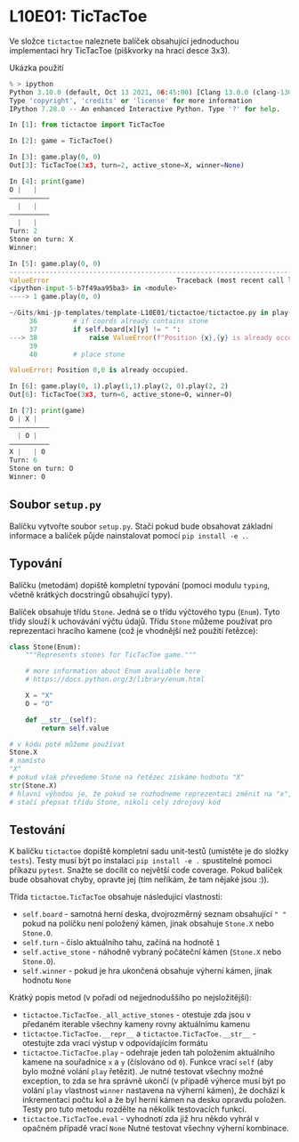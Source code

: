 # L10E01: TicTacToe
Ve složce `tictactoe` naleznete balíček obsahující jednoduchou implementaci hry TicTacToe (piškvorky na hrací desce 3x3).

Ukázka použití

```python
% > ipython
Python 3.10.0 (default, Oct 13 2021, 06:45:00) [Clang 13.0.0 (clang-1300.0.29.3)]
Type 'copyright', 'credits' or 'license' for more information
IPython 7.28.0 -- An enhanced Interactive Python. Type '?' for help.

In [1]: from tictactoe import TicTacToe

In [2]: game = TicTacToe()

In [3]: game.play(0, 0)
Out[3]: TicTacToe(3x3, turn=2, active_stone=X, winner=None)

In [4]: print(game)
O |   |  
––––––––––
  |   |  
––––––––––
  |   |  
Turn: 2
Stone on turn: X
Winner: 

In [5]: game.play(0, 0)
---------------------------------------------------------------------------
ValueError                                Traceback (most recent call last)
<ipython-input-5-b7f49aa95ba3> in <module>
----> 1 game.play(0, 0)

~/Gits/kmi-jp-templates/template-L10E01/tictactoe/tictactoe.py in play(self, x, y)
     36         # if coords already contains stone
     37         if self.board[x][y] != " ":
---> 38             raise ValueError(f"Position {x},{y} is already occupied.")
     39 
     40         # place stone

ValueError: Position 0,0 is already occupied.

In [6]: game.play(0, 1).play(1,1).play(2, 0).play(2, 2)
Out[6]: TicTacToe(3x3, turn=6, active_stone=O, winner=O)

In [7]: print(game)
O | X |  
––––––––––
  | O |  
––––––––––
X |   | O
Turn: 6
Stone on turn: O
Winner: O
```

## Soubor `setup.py`
Balíčku vytvořte soubor `setup.py`. Stačí pokud bude obsahovat základní informace a balíček půjde nainstalovat pomocí `pip install -e .`.

## Typování
Balíčku (metodám) dopiště kompletní typování (pomoci modulu `typing`, včetně krátkých docstringů obsahující typy).

Balíček obsahuje třídu `Stone`. Jedná se o třídu výčtového typu (`Enum`). Tyto třídy slouží k uchovávání výčtu údajů. Třídu `Stone` můžeme používat pro reprezentaci hracího kamene (což je vhodnější než použití řetězce):

```python
class Stone(Enum):
    """Represents stones for TicTacToe game."""

    # more information about Enum avaliable here
    # https://docs.python.org/3/library/enum.html

    X = "X"
    O = "O"

    def __str__(self):
        return self.value

# v kódu poté můžeme používat
Stone.X
# namísto
"X"
# pokud však převedeme Stone na řetězec získáme hodnotu "X"
str(Stone.X)
# hlavní výhodou je, že pokud se rozhodneme reprezentaci změnit na "x", 
# stačí přepsat třídu Stone, nikoli celý zdrojový kód
```

## Testování
K balíčku `tictactoe` dopiště kompletní sadu unit-testů (umístěte je do složky `tests`). Testy musí být po instalaci `pip install -e .` spustitelné pomoci příkazu `pytest`. Snažte se docílit co největší code coverage. Pokud balíček bude obsahovat chyby, opravte jej (tím neříkám, že tam nějaké jsou :)).

Třída `tictactoe.TicTacToe` obsahuje následující vlastnosti:

* `self.board` - samotná herní deska, dvojrozměrný seznam obsahující `" "` pokud na políčku není položený kámen, jinak obsahuje `Stone.X` nebo `Stone.O`.
* `self.turn` - číslo aktuálního tahu, začíná na hodnotě `1`
* `self.active_stone` - náhodně vybraný počáteční kámen (`Stone.X` nebo `Stone.O`).
* `self.winner` - pokud je hra ukončená obsahuje výherní kámen, jinak hodnotu `None`

Krátký popis metod (v pořadí od nejjednoduššího po nejsložitější):

* `tictactoe.TicTacToe._all_active_stones` - otestuje zda jsou v předaném iterable všechny kameny rovny aktuálnímu kamenu
* `tictactoe.TicTacToe.__repr__` a `tictactoe.TicTacToe.__str__` - otestujte zda vrací výstup v odpovídajícím formátu
* `tictactoe.TicTacToe.play` - odehraje jeden tah položením aktuálního kamene na souřadnice `x` a `y` (číslováno od `0`). Funkce vrací `self` (aby bylo možné volání `play` řetězit). Je nutné testovat všechny možné exception, to zda se hra správně ukončí (v případě výherce musí být po volání `play` vlastnost `winner` nastavena na výherní kámen), že dochází k inkrementaci počtu kol a že byl herní kámen na desku opravdu položen. Testy pro tuto metodu rozdělte na několik testovacích funkcí.
* `tictactoe.TicTacToe.eval` - vyhodnotí zda již hru někdo vyhrál v opačném případě vrací `None` Nutné testovat všechny výherní kombinace.


